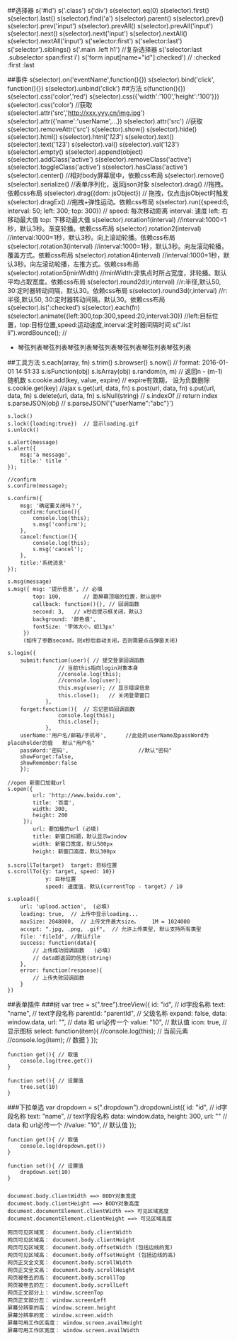 ﻿##选择器
    s('#id')
    s('.class')
    s('div')
    s(selector).eq(0)
    s(selector).first()
    s(selector).last()
    s(selector).find('a')
    s(selector).parent()
    s(selector).prev()
    s(selector).prev('input')
    s(selector).prevAll()
    s(selector).prevAll('input')
    s(selector).next()
    s(selector).next('input')
    s(selector).nextAll()
    s(selector).nextAll('input')
    s('selector:first')
    s('selector:last')
    s('selector').siblings()
    s('.main .left h1') //复杂选择器
    s('selector:last .subselector span:first i')
    s('form input[name="id"]:checked')  // :checked :first :last

##事件
    s(selector).on('eventName',function(){})
    s(selector).bind('click', function(){})
    s(selector).unbind('click')
##方法
    s(function(){})
    s(selector).css('color','red')
    s(selector).css({'width':'100','height':'100'}})
    s(selector).css('color')    //获取
    s(selector).attr('src','http://xxx.yyy.cn/img.jpg')
    s(selector).attr({'name':'userName',...})
    s(selector).attr('src')  //获取
    s(selector).removeAttr('src')
    s(selector).show()
    s(selector).hide()
    s(selector).html()
    s(selector).html('<i>123</i>')
    s(selector).text()
    s(selector).text('123')
    s(selector).val()
    s(selector).val('123')
    s(selector).empty()
    s(selector).append(object)
    s(selector).addClass('active')
    s(selector).removeClass('active')
    s(selector).toggleClass('active')
    s(selector).hasClass('active')
    s(selector).center()    //相对body屏幕居中，依赖css布局
    s(selector).remove()
    s(selector).serialize() //表单序列化，返回json对象
    s(selector).drag()      //拖拽。依赖css布局
    s(selector).drag({dom: jsObject}) // 拖拽，仅点击jsObject时触发
    s(selector).dragEx()    //拖拽+弹性运动。依赖css布局
    s(selector).run({speed:6, interval: 50; left: 300; top: 300}) //
                    speed: 每次移动距离
                    interval: 速度
                    left: 右移动最大值
                    top: 下移动最大值
    s(selector).rotation1(interval)     //interval:1000=1秒，默认3秒。渐变轮播。依赖css布局
    s(selector).rotation2(interval)     //interval:1000=1秒，默认3秒。向上滚动轮播。依赖css布局
    s(selector).rotation3(interval)     //interval:1000=1秒，默认3秒。向左滚动轮播，覆盖方式。依赖css布局
    s(selector).rotation4(interval)     //interval:1000=1秒，默认3秒。向左滚动轮播，左推方式。依赖css布局
    s(selector).rotation5(minWidth)     //minWidth:非焦点时所占宽度，非轮播。默认平均占取宽度。依赖css布局
    s(selector).round2d(r,interval)     //r:半径,默认50, 30:定时器转动间隔，默认30。依赖css布局
    s(selector).round3d(r,interval)     //r:半径,默认50, 30:定时器转动间隔，默认30。依赖css布局
    s(selector).is(':checked')
    s(selector).each(fn)
    s(selector).animate({left:300,top:300,speed:20,interval:30})	//left:目标位置，top:目标位置,speed:运动速度,interval:定时器间隔时间
    s(".list li").wordBounce(); // <ul class='list'><li>琴弦列表琴弦列表琴弦列表琴弦列表琴弦列表琴弦列表琴弦列表</li></ul>

##工具方法
    s.each(array, fn)
    s.trim()
    s.browser()
    s.now()                 // format: 2016-01-01 14:51:33
    s.isFunction(obj)
    s.isArray(obj)
    s.random(n, m)         // 返回n - (m-1) 随机数
    s.cookie.add(key, value, expire)  // expire有效期， 设为负数删除
    s.cookie.get(key)
    //ajax
    s.get(url, data, fn)
    s.post(url, data, fn)
    s.put(url, data, fn)
    s.delete(url, data, fn)
    s.isNull(string)
    //
    s.indexOf               // return index
    s.parseJSON(obj)        // s.parseJSON('{"userName":"abc"}')

    s.lock()
    s.lock({loading:true})  // 显示loading.gif
    s.unlock()

    s.alert(message)
    s.alert({
        msg:'a message',
        title:' title '
    });

    //confirm
    s.confirm(message);

    s.confirm({
        msg: '确定要关闭吗？',
        confirm:function(){
            console.log(this);
            s.msg('confirm');
        },
        cancel:function(){
            console.log(this);
            s.msg('cancel');
        },
        title:'系统消息'
    });

    s.msg(message)
    s.msg({ msg: '提示信息', // 必填
            top: 100,       // 距屏幕顶端的位置，默认居中
            callback: function(){}, // 回调函数
            second: 3,   // x秒后提示框关闭，默认3
            background: '颜色值',
            fontSize: '字体大小，如13px'
         })
         (如传了参数second，则x秒后自动关闭，否则需要点击弹窗关闭)

    s.login({
        submit:function(user){ // 提交登录回调函数
                    // 当前this指向login对象本身
                    //console.log(this);
                    //console.log(user);
                    this.msg(user); // 显示错误信息
                    this.close();   // 关闭登录窗口
                },
        forget:function(){  // 忘记密码回调函数
                    console.log(this);
                    this.close();
                },
        userName:'用户名/邮箱/手机号',      //此处的userName及passWord为 placeholder的值   默认"用户名"
        passWord:'密码',                      //默认"密码"
        showForget:false,
        showRemember:false
        });

    //open 新窗口加载url
    s.open({
            url: 'http://www.baidu.com',
            title: '百度',
            width: 300,
            height: 200
         });
            url: 要加载的url (必填)
            title: 新窗口标题，默认显示window
            width: 新窗口宽度，默认500px
            height: 新窗口高度，默认300px

    s.scrollTo(target)  target: 目标位置
    s.scrollTo({y: target, speed: 10})
                y: 目标位置
                speed: 速度值. 默认(currentTop - target) / 10

    s.upload({
        url: 'upload.action',  (必填)
        loading: true,  // 上传中显示loading...
        maxSize: 2048000,  // 上传文件最大size。    1M = 1024000
        accept: ".jpg, .png, .gif",  // 允许上传类型, 默认支持所有类型
        file: 'fileId', //默认file
        success: function(data){   
            // 上传成功回调函数   (必填)
            // data即返回的信息(string)
        },
        error: function(response){
            // 上传失败回调函数
        }
    })


##表单插件
###树
    var tree = s(".tree").treeView({
        id: "id", // id字段名称
        text: "name", // text字段名称
        parentId: "parentId", // 父级名称
        expand: false,
        data: window.data,
        url: "",  // data 和 url必传一个
        value: "10", // 默认值
        icon: true, // 显示图标
        select: function(item){
            //console.log(this); // 当前元素
            //console.log(item); // 数据
        }
    });

    function get(){ // 取值
        console.log(tree.get())
    }

    function set(){ // 设置值
        tree.set(10)
    }

###下拉单选
    var dropdown = s(".dropdown").dropdownList({
        id: "id", // id字段名称
        text: "name", // text字段名称
        data: window.data,
        height: 300,
        url: ""  // data 和 url必传一个
        //value: "10", // 默认值
    });

    function get(){ // 取值
        console.log(dropdown.get())
    }

    function set(){ // 设置值
        dropdown.set(10)
    }







###
    document.body.clientWidth ==> BODY对象宽度  
    document.body.clientHeight ==> BODY对象高度  
    document.documentElement.clientWidth ==> 可见区域宽度  
    document.documentElement.clientHeight ==> 可见区域高度  
      
    网页可见区域宽： document.body.clientWidth  
    网页可见区域高： document.body.clientHeight  
    网页可见区域宽： document.body.offsetWidth (包括边线的宽)  
    网页可见区域高： document.body.offsetHeight (包括边线的高)  
    网页正文全文宽： document.body.scrollWidth  
    网页正文全文高： document.body.scrollHeight  
    网页被卷去的高： document.body.scrollTop  
    网页被卷去的左： document.body.scrollLeft  
    网页正文部分上： window.screenTop  
    网页正文部分左： window.screenLeft  
    屏幕分辨率的高： window.screen.height  
    屏幕分辨率的宽： window.screen.width  
    屏幕可用工作区高度： window.screen.availHeight  
    屏幕可用工作区宽度： window.screen.availWidth 






























